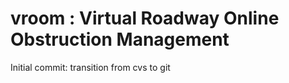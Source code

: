 # vroom : Virtual Roadway Online Obstruction Management

Initial commit: transition from cvs to git

